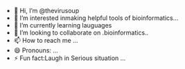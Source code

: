 - 👋 Hi, I’m @thevirusoup
- 👀 I’m interested inmaking helpful tools of bioinformatics...
- 🌱 I’m currently learning lauguages
- 💞️ I’m looking to collaborate on .bioinformatics..
- 📫 How to reach me ...
- 😄 Pronouns: ...
- ⚡ Fun fact:Laugh in Serious situation ...

<!---
thevirusoup/thevirusoup is a ✨ special ✨ repository because its `README.md` (this file) appears on your GitHub profile.
You can click the Preview link to take a look at your changes.
--->

